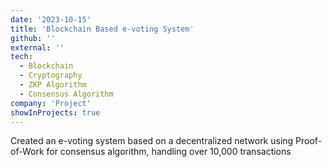 ```yaml
---
date: '2023-10-15'
title: 'Blockchain Based e-voting System'
github: ''
external: ''
tech:
  - Blockchain
  - Cryptography
  - ZKP Algorithm
  - Consensus Algorithm
company: 'Project'
showInProjects: true
---
```


Created an e-voting system based on a decentralized network using Proof-of-Work for consensus algorithm, handling over 10,000 transactions
